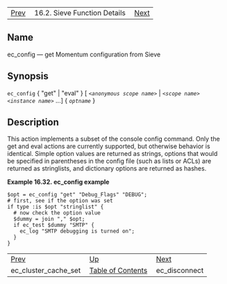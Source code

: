 |     |     |     |
| --- | --- | --- |
| [Prev](sieve.ref.ec_cluster_cache_set)  | 16.2. Sieve Function Details |  [Next](sieve.ref.ec_disconnect) |

<a name="sieve.ref.ec_config"></a>
## Name

ec_config — get Momentum configuration from Sieve

## Synopsis

`ec_config` { "get" | "eval" } [ *`<anonymous scope name>`*              | *`<scope name>`*        *`<instance name>`*        ...] { *`optname`* }

<a name="idp29299408"></a>
## Description

This action implements a subset of the console config command. Only the get and eval actions are currently supported, but otherwise behavior is identical. Simple option values are returned as strings, options that would be specified in parentheses in the config file (such as lists or ACLs) are returned as stringlists, and dictionary options are returned as hashes.

<a name="example.ec_config"></a>

**Example 16.32. ec_config example**

```
$opt = ec_config "get" "Debug_Flags" "DEBUG";
# first, see if the option was set
if type :is $opt "stringlist" {
  # now check the option value
  $dummy = join "," $opt;
  if ec_test $dummy "SMTP" {
    ec_log "SMTP debugging is turned on";
  }
}
```


|     |     |     |
| --- | --- | --- |
| [Prev](sieve.ref.ec_cluster_cache_set)  | [Up](sieve.ref.files) |  [Next](sieve.ref.ec_disconnect) |
| ec_cluster_cache_set  | [Table of Contents](index) |  ec_disconnect |
